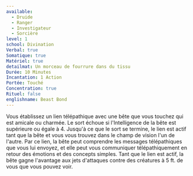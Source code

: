 ```yaml
---
available:
  - Druide
  - Ranger
  - Investigateur
  - Sorcière
level: 1
school: Divination
Verbal: true
Somatique: true
Matériel: true
detailmat: Un morceau de fourrure dans du tissu
Durée: 10 Minutes
Incantation: 1 Action
Portée: Touché
Concentration: true
Rituel: false
englishname: Beast Bond
---
```

Vous établissez un lien télépathique avec une bête que vous touchez qui est amicale ou charmée. Le sort échoue si l'Intelligence de la bête est supérieure ou égale à 4. Jusqu'à ce que le sort se termine, le lien est actif tant que la bête et vous vous trouvez dans le champ de vision l'un de l'autre. Par ce lien, la bête peut comprendre les messages télépathiques que vous lui envoyez, et elle peut vous communiquer télépathiquement en retour des émotions et des concepts simples. Tant que le lien est actif, la bête gagne l'avantage aux jets d'attaques contre des créatures à 5 ft. de vous que vous pouvez voir.
